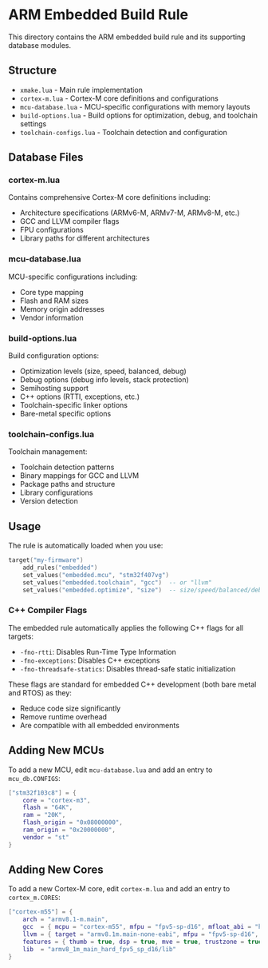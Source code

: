 # ARM Embedded Build Rule

This directory contains the ARM embedded build rule and its supporting database modules.

## Structure

- `xmake.lua` - Main rule implementation
- `cortex-m.lua` - Cortex-M core definitions and configurations
- `mcu-database.lua` - MCU-specific configurations with memory layouts
- `build-options.lua` - Build options for optimization, debug, and toolchain settings
- `toolchain-configs.lua` - Toolchain detection and configuration

## Database Files

### cortex-m.lua
Contains comprehensive Cortex-M core definitions including:
- Architecture specifications (ARMv6-M, ARMv7-M, ARMv8-M, etc.)
- GCC and LLVM compiler flags
- FPU configurations
- Library paths for different architectures

### mcu-database.lua
MCU-specific configurations including:
- Core type mapping
- Flash and RAM sizes
- Memory origin addresses
- Vendor information

### build-options.lua
Build configuration options:
- Optimization levels (size, speed, balanced, debug)
- Debug options (debug info levels, stack protection)
- Semihosting support
- C++ options (RTTI, exceptions, etc.)
- Toolchain-specific linker options
- Bare-metal specific options

### toolchain-configs.lua
Toolchain management:
- Toolchain detection patterns
- Binary mappings for GCC and LLVM
- Package paths and structure
- Library configurations
- Version detection

## Usage

The rule is automatically loaded when you use:
```lua
target("my-firmware")
    add_rules("embedded")
    set_values("embedded.mcu", "stm32f407vg")
    set_values("embedded.toolchain", "gcc")  -- or "llvm"
    set_values("embedded.optimize", "size")  -- size/speed/balanced/debug
```

### C++ Compiler Flags

The embedded rule automatically applies the following C++ flags for all targets:
- `-fno-rtti`: Disables Run-Time Type Information
- `-fno-exceptions`: Disables C++ exceptions
- `-fno-threadsafe-statics`: Disables thread-safe static initialization

These flags are standard for embedded C++ development (both bare metal and RTOS) as they:
- Reduce code size significantly
- Remove runtime overhead
- Are compatible with all embedded environments

## Adding New MCUs

To add a new MCU, edit `mcu-database.lua` and add an entry to `mcu_db.CONFIGS`:
```lua
["stm32f103c8"] = { 
    core = "cortex-m3", 
    flash = "64K", 
    ram = "20K", 
    flash_origin = "0x08000000", 
    ram_origin = "0x20000000",
    vendor = "st"
}
```

## Adding New Cores

To add a new Cortex-M core, edit `cortex-m.lua` and add an entry to `cortex_m.CORES`:
```lua
["cortex-m55"] = {
    arch = "armv8.1-m.main",
    gcc  = { mcpu = "cortex-m55", mfpu = "fpv5-sp-d16", mfloat_abi = "hard" },
    llvm = { target = "armv8.1m.main-none-eabi", mfpu = "fpv5-sp-d16", mfloat_abi = "hard" },
    features = { thumb = true, dsp = true, mve = true, trustzone = true, fpu = "fpv5-sp-d16" },
    lib  = "armv8_1m_main_hard_fpv5_sp_d16/lib"
}
```